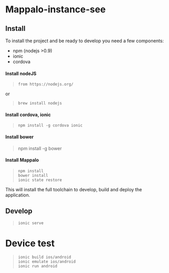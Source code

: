# Mappalo-instance-see

## Install

To install the project and be ready to develop you need a few components:
* npm (nodejs >0.9)
* ionic
* cordova

#### Install nodeJS
>     from https://nodejs.org/
or
>     brew install nodejs

#### Install cordova, ionic
>     npm install -g cordova ionic

#### Install bower
>    npm install -g bower

#### Install Mappalo
>     npm install
>     bower install
>     ionic state restore

This will install the full toolchain to develop, build and deploy the application.

## Develop
>     ionic serve

# Device test
>     ionic build ios/android
>     ionic emulate ios/android
>     ionic run android
    